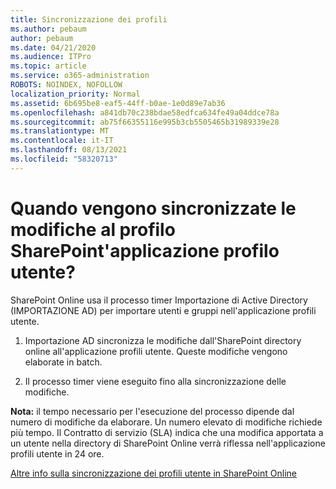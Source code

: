 ```yaml
---
title: Sincronizzazione dei profili
ms.author: pebaum
author: pebaum
ms.date: 04/21/2020
ms.audience: ITPro
ms.topic: article
ms.service: o365-administration
ROBOTS: NOINDEX, NOFOLLOW
localization_priority: Normal
ms.assetid: 6b695be8-eaf5-44ff-b0ae-1e0d89e7ab36
ms.openlocfilehash: a841db70c238bdae58edfca634fe49a04ddce78a
ms.sourcegitcommit: ab75f66355116e995b3cb5505465b31989339e28
ms.translationtype: MT
ms.contentlocale: it-IT
ms.lasthandoff: 08/13/2021
ms.locfileid: "58320713"
---
```

# <a name="when-do-my-profile-changes-sync-to-the-sharepoint-user-profile-application"></a>Quando vengono sincronizzate le modifiche al profilo SharePoint'applicazione profilo utente?

SharePoint Online usa il processo timer Importazione di Active Directory (IMPORTAZIONE AD) per importare utenti e gruppi nell'applicazione profili utente. 
  
1. Importazione AD sincronizza le modifiche dall'SharePoint directory online all'applicazione profili utente. Queste modifiche vengono elaborate in batch.
    
2. Il processo timer viene eseguito fino alla sincronizzazione delle modifiche.
    
**Nota:** il tempo necessario per l'esecuzione del processo dipende dal numero di modifiche da elaborare. Un numero elevato di modifiche richiede più tempo. Il Contratto di servizio (SLA) indica che una modifica apportata a un utente nella directory di SharePoint Online verrà riflessa nell'applicazione profili utente in 24 ore. 
  
[Altre info sulla sincronizzazione dei profili utente in SharePoint Online](https://go.microsoft.com/fwlink/?linkid=875671)
  

